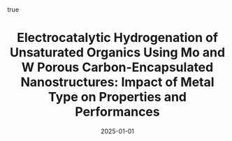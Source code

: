 ---
id: potaElectrocatalyticHydrogenationUnsaturated2025
title: 'Electrocatalytic Hydrogenation of Unsaturated Organics Using Mo and W Porous
  Carbon-Encapsulated Nanostructures: Impact of Metal Type on Properties and Performances'
date: '2025-01-01'
authors:
- Pota, Filippo and de Oliveira, Maida Aysla Costa and Schröder, Christian and Rafferty,
  Aran and Castro, Clara De and Rault, Ludivine and Behan, James A. and Barrière,
  Frédéric and Colavita, Paula E.
doi: 10.1039/D4TA08953G
publication: 'In: *Journal of Materials Chemistry A*'
publication_types:
- '1'
selected: false
tags: []
projects: []
math: true
url: https://doi.org/10.1039/D4TA08953G

---